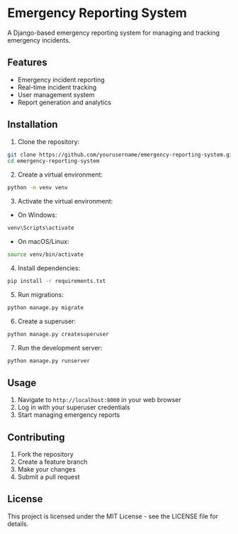 # Emergency Reporting System

A Django-based emergency reporting system for managing and tracking emergency incidents.

## Features

- Emergency incident reporting
- Real-time incident tracking
- User management system
- Report generation and analytics

## Installation

1. Clone the repository:
```bash
git clone https://github.com/yourusername/emergency-reporting-system.git
cd emergency-reporting-system
```

2. Create a virtual environment:
```bash
python -m venv venv
```

3. Activate the virtual environment:
- On Windows:
```bash
venv\Scripts\activate
```
- On macOS/Linux:
```bash
source venv/bin/activate
```

4. Install dependencies:
```bash
pip install -r requirements.txt
```

5. Run migrations:
```bash
python manage.py migrate
```

6. Create a superuser:
```bash
python manage.py createsuperuser
```

7. Run the development server:
```bash
python manage.py runserver
```

## Usage

1. Navigate to `http://localhost:8000` in your web browser
2. Log in with your superuser credentials
3. Start managing emergency reports

## Contributing

1. Fork the repository
2. Create a feature branch
3. Make your changes
4. Submit a pull request

## License

This project is licensed under the MIT License - see the LICENSE file for details.
